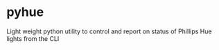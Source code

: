# pyhue
Light weight python utility to control and report on status of Phillips Hue lights from the CLI
